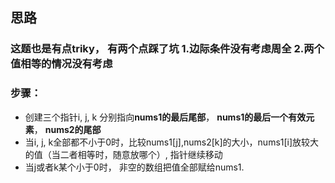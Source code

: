   ## 思路

  ### 这题也是有点triky， 有两个点踩了坑 1.边际条件没有考虑周全 2.两个值相等的情况没有考虑

  ### 步骤：
  - 创建三个指针i, j, k 分别指向**nums1的最后尾部**， **nums1的最后一个有效元素**， **nums2的尾部**
  - 当i, j, k全部都不小于0时，比较nums1[j],nums2[k]的大小，nums1[i]放较大的值（当二者相等时，随意放哪个）, 指针继续移动
  - 当j或者k某个小于0时， 非空的数组把值全部赋给nums1.